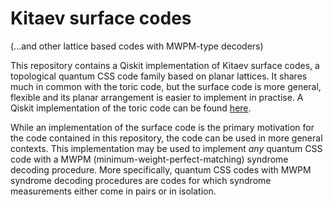 # Kitaev surface codes 

(...and other lattice based codes with MWPM-type decoders)



This repository contains a Qiskit implementation of Kitaev surface codes, a topological quantum CSS code family based on planar lattices. It shares much in common with the toric code, but the surface code is more general, flexible and its planar arrangement is easier to implement in practise. A Qiskit implementation of the toric code can be found 
[here]( https://github.com/elhyc/Kitaev-Toric-Code ).


While an implementation of the surface code is the primary motivation for the code contained in this repository, the code can be used in more general contexts. This implementation may be used to implement *any* quantum CSS code with a MWPM (minimum-weight-perfect-matching) syndrome decoding procedure. More specifically, quantum CSS codes with MWPM syndrome decoding procedures are codes for which syndrome measurements either come in pairs or in isolation.
